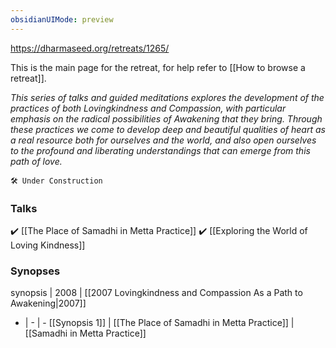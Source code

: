 ```yaml
---
obsidianUIMode: preview
---
```

https://dharmaseed.org/retreats/1265/

This is the main page for the retreat, for help refer to [[How to browse a retreat]].

_This series of talks and guided meditations explores the development of the practices of both Lovingkindness and Compassion, with particular emphasis on the radical possibilities of Awakening that they bring. Through these practices we come to develop deep and beautiful qualities of heart as a real resource both for ourselves and the world, and also open ourselves to the profound and liberating understandings that can emerge from this path of love._

```ad-danger
🛠️ Under Construction
```

### Talks
✔️ [[The Place of Samadhi in Metta Practice]] 
✔️ [[Exploring the World of Loving Kindness]]
<br/>

### Synopses
synopsis | 2008 | [[2007 Lovingkindness and Compassion As a Path to Awakening\|2007]]
- | - | -
[[Synopsis 1]] | [[The Place of Samadhi in Metta Practice]] | [[Samadhi in Metta Practice]]